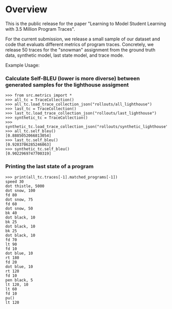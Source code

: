 # Overview
This is the public release for the paper "Learning to Model Student Learning with 3.5 Million Program Traces". 

For the current submission, we release a small sample of our dataset and code that evaluats different metrics of program traces. 
Concretely, we release 50 traces for the "snowman" assignment from the ground truth data, synthetic model, last state model, and trace mode. 

Example Usage:

### Calculate Self-BLEU (lower is more diverse) between generated samples for the lighthouse assigment
```
>>> from src.metrics import *                                                                                                                                                                                                                                                                                                                                                              
>>> all_tc = TraceCollection()                                                                                                                                                                                      
>>> all_tc.load_trace_collection_json("rollouts/all_lighthouse")                                                                                                                                                       
>>> last_tc = TraceCollection()                                                                            
>>> last_tc.load_trace_collection_json("rollouts/last_lighthouse")                                            
>>> synthetic_tc = TraceCollection()                                                                            
>>> synthetic_tc.load_trace_collection_json("rollouts/synthetic_lighthouse")                                            
>>> all_tc.self_bleu()
[0.8885052066813054]
>>> last_tc.self_bleu()                                                                        
[0.9203706285246063]
>>> synthetic_tc.self_bleu()                                                                        
[0.9022969747700319]
```

### Printing the last state of a program

```
>>> print(all_tc.traces[-1].matched_programs[-1])
speed 30
dot thistle, 5000
dot snow, 100
fd 80
dot snow, 75
fd 60
dot snow, 50
bk 40
dot black, 10
bk 25
dot black, 10
bk 25
dot black, 10
fd 70
lt 90
fd 10
dot blue, 10
rt 180
fd 20
dot blue, 10
rt 120
fd 10
pen black, 5
lt 120, 10
lt 60
fd 10
pu()
lt 120
```
